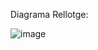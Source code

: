 Diagrama Rellotge:

![image](https://github.com/albert1413/M5_UML/assets/145456779/ac1942b8-92da-43e5-8e7f-e157662e9fae)
